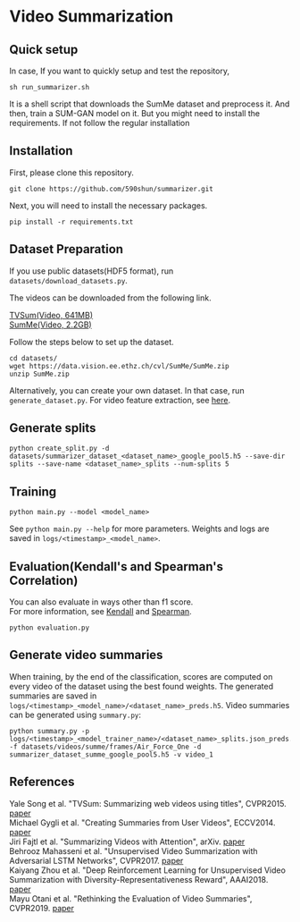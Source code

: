 # Video Summarization

## Quick setup
In case, If you want to quickly setup and test the repository,
```
sh run_summarizer.sh
```
It is a shell script that downloads the SumMe dataset and preprocess it. And then, train a SUM-GAN model on it. But you might need to install the requirements. If not follow the regular installation
## Installation
First, please clone this repository.  
```
git clone https://github.com/590shun/summarizer.git
```
Next, you will need to install the necessary packages.  
```
pip install -r requirements.txt
```

## Dataset Preparation
If you use public datasets(HDF5 format), run `datasets/download_datasets.py`.  

The videos can be downloaded from the following link.  

[TVSum(Video, 641MB)](http://people.csail.mit.edu/yalesong/tvsum/tvsum50_ver_1_1.tgz)  
[SumMe(Video, 2.2GB)](https://data.vision.ee.ethz.ch/cvl/SumMe/SumMe.zip)  

Follow the steps below to set up the dataset.
```
cd datasets/
wget https://data.vision.ee.ethz.ch/cvl/SumMe/SumMe.zip
unzip SumMe.zip
```

Alternatively, you can create your own dataset. In that case, run `generate_dataset.py`. For video feature extraction, see [here](https://github.com/590shun/Video-Feature-Extraction).

## Generate splits
```
python create_split.py -d datasets/summarizer_dataset_<dataset_name>_google_pool5.h5 --save-dir splits --save-name <dataset_name>_splits --num-splits 5
```

## Training
```
python main.py --model <model_name>
```
See `python main.py --help` for more parameters. Weights and logs are saved in `logs/<timestamp>_<model_name>`.


## Evaluation(Kendall's and Spearman's Correlation)
You can also evaluate in ways other than f1 score.  
For more information, see [Kendall](https://academic.oup.com/biomet/article-pdf/33/3/239/573257/33-3-239.pdf) and [Spearman](http://tomlr.free.fr/Math%E9matiques/Math%20Complete/Probability%20and%20statistics/CRC%20-%20standard%20probability%20and%20Statistics%20tables%20and%20formulae%20-%20DANIEL%20ZWILLINGER.pdf).
```
python evaluation.py
```

## Generate video summaries
When training, by the end of the classification, scores are computed on every video of the dataset using the best found weights. The generated summaries are saved in `logs/<timestamp>_<model_name>/<dataset_name>_preds.h5`. Video summaries can be generated using `summary.py`:
```
python summary.py -p logs/<timestamp>_<model_trainer_name>/<dataset_name>_splits.json_preds.h5 -f datasets/videos/summe/frames/Air_Force_One -d summarizer_dataset_summe_google_pool5.h5 -v video_1
```

## References
Yale Song et al. "TVSum: Summarizing web videos using titles", CVPR2015. [paper](https://www.cv-foundation.org/openaccess/content_cvpr_2015/papers/Song_TVSum_Summarizing_Web_2015_CVPR_paper.pdf)  
Michael Gygli et al. "Creating Summaries from User Videos", ECCV2014. [paper](https://link.springer.com/chapter/10.1007/978-3-319-10584-0_33)  
Jiri Fajtl et al. "Summarizing Videos with Attention", arXiv. [paper](http://arxiv.org/pdf/1812.01969)   
Behrooz Mahasseni et al. "Unsupervised Video Summarization with Adversarial LSTM Networks", CVPR2017. [paper](https://openaccess.thecvf.com/content_cvpr_2017/papers/Mahasseni_Unsupervised_Video_Summarization_CVPR_2017_paper.pdf)  
Kaiyang Zhou et al. "Deep Reinforcement Learning for Unsupervised Video Summarization with Diversity-Representativeness Reward", AAAI2018. [paper](https://www.aaai.org/ocs/index.php/AAAI/AAAI18/paper/download/16395/16358)  
Mayu Otani et al. "Rethinking the Evaluation of Video Summaries", CVPR2019. [paper](https://openaccess.thecvf.com/content_CVPR_2019/papers/Otani_Rethinking_the_Evaluation_of_Video_Summaries_CVPR_2019_paper.pdf)  


